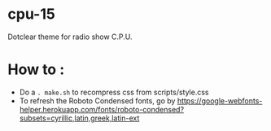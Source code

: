 # cpu-15
Dotclear theme for radio show C.P.U.

# How to :

* Do a `. make.sh` to recompress css from scripts/style.css
* To refresh the Roboto Condensed fonts, go by https://google-webfonts-helper.herokuapp.com/fonts/roboto-condensed?subsets=cyrillic,latin,greek,latin-ext
